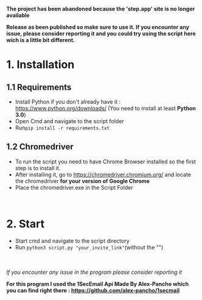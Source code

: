 **__The project has been abandoned because the 'step.app' site is no longer available__**


**Release as been published so make sure to use it. If you encounter any issue, please consider reporting it and you could try using the script here wich is a little bit different.**


<h1>1. Installation</h1>
<h2>1.1 Requirements</h2>

- Install Python if you don't already have it : https://www.python.org/downloads/ (You need to install at least __Python 3.0__)
- Open Cmd and navigate to the script folder
- Run```pip install -r requirements.txt```
<h2>1.2 Chromedriver</h2>

- To run the script you need to have Chrome Browser installed so the first step is to install it.
- After installing it, go to https://chromedriver.chromium.org/ and locate the chromedriver __for your version of Google Chrome__
- Place the chromedriver.exe in the Script Folder

<br>
<h1>2. Start</h1>

- Start cmd and navigate to the script directory
- Run ```python3 script.py "your_invite_link"```(without the "")
<br>
<br>
<i>If you encounter any issue in the program please consider reporting it</i>

<strong>For this program I used the 1SecEmail Api Made By Alex-Pancho which you can find right there : https://github.com/alex-pancho/1secmail</strong>
